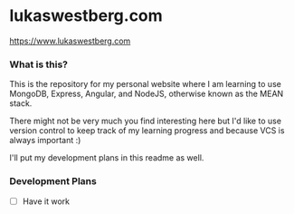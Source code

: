 # lukaswestberg.com

https://www.lukaswestberg.com

### What is this?
This is the repository for my personal website where I am learning to use MongoDB, Express, Angular, and NodeJS, otherwise known as the MEAN stack.

There might not be very much you find interesting here but I'd like to use version control to keep track of my learning progress and because VCS is always important :)


I'll put my development plans in this readme as well.

### Development Plans

-[ ] Have it work
